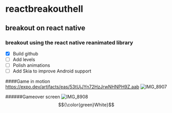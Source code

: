 # reactbreakouthell
## breakout on react native
### breakout using the react native reanimated library 
- [x] Build github
- [ ] Add levels
- [ ] Polish animations
- [ ] Add Skia to improve Android support 

####Game in motion
https://expo.dev/artifacts/eas/53tUjJYn72HzJrwNHNPH9Z.aab
![IMG_8907](https://github.com/empathey/reactbreakouthell/assets/133193728/806955de-8762-4513-8410-6a01d0823a96)


######Gameover screen
![IMG_8908](https://github.com/empathey/reactbreakouthell/assets/133193728/f4f69aee-2dad-42df-a10c-8fe0e7edaefe)
$${\color{green}White}$$
